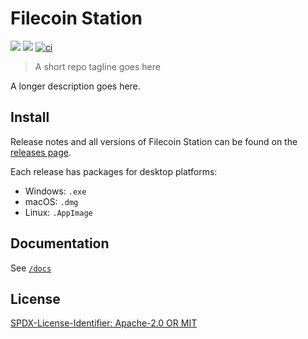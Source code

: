 # Filecoin Station



[![](https://img.shields.io/badge/made%20by-Protocol%20Labs-blue.svg?style=flat-square)](https://protocol.ai/)
[![](https://img.shields.io/badge/project-Filecoin-blue.svg?style=flat-square)](https://filecoin.io/)
[![ci](https://github.com/filecoin-project/filecoin-station/actions/workflows/ci.yml/badge.svg)](https://github.com/filecoin-project/filecoin-station/actions/workflows/ci.yml)

> A short repo tagline goes here

A longer description goes here.

## Install

Release notes and all versions of Filecoin Station can be found on the [releases page](https://github.com/filecoin-project/filecoin-station/releases).

Each release has packages for desktop platforms:

- Windows: `.exe`
- macOS: `.dmg`
- Linux: `.AppImage`

## Documentation

See [`/docs`](./docs)

## License

[SPDX-License-Identifier: Apache-2.0 OR MIT](LICENSE.md)

